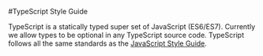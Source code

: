 #TypeScript Style Guide

TypeScript is a statically typed super set of JavaScript (ES6/ES7). Currently we allow types to 
be optional in any TypeScript source code. TypeScript follows all the same standards 
as the [JavaScript Style Guide](https://github.com/vintage-software/javascript).
